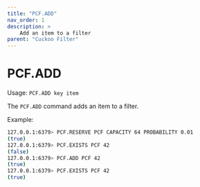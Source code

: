 ```yaml
---
title: "PCF.ADD"
nav_order: 1
description: >
    Add an item to a filter
parent: "Cuckoo Filter"
---
```


# PCF.ADD

Usage: `PCF.ADD key item`

The `PCF.ADD` command adds an item to a filter.

Example:

```bash
127.0.0.1:6379> PCF.RESERVE PCF CAPACITY 64 PROBABILITY 0.01
(true)
127.0.0.1:6379> PCF.EXISTS PCF 42
(false)
127.0.0.1:6379> PCF.ADD PCF 42
(true)
127.0.0.1:6379> PCF.EXISTS PCF 42
(true)
```